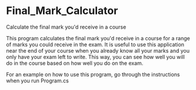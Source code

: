 # Final_Mark_Calculator
Calculate the final mark you'd receive in a course

This program calculates the final mark you'd receive in a course for a range of marks you could receive in the exam. 
It is useful to use this application near the end of your course when you already know all your marks and you only have your exam left to write.
This way, you can see how well you will do in the course based on how well you do on the exam.

For an example on how to use this program, go through the instructions when you run Program.cs
